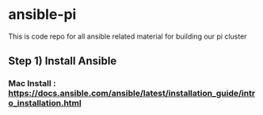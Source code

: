 # ansible-pi
This is code repo for all ansible related material for building our pi cluster

## Step 1) Install Ansible
### Mac Install : https://docs.ansible.com/ansible/latest/installation_guide/intro_installation.html

